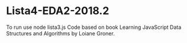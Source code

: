 # Lista4-EDA2-2018.2
To run use node lista3.js
Code based on book Learning	JavaScript	Data	Structures	and	Algorithms by Loiane Groner.


